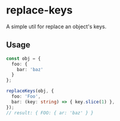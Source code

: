 # replace-keys

A simple util for replace an object's keys.

## Usage

```typescript
const obj = {
  foo: {
    bar: 'baz'
  }
};

replaceKeys(obj, {
  foo: 'Foo',
  bar: (key: string) => { key.slice(1) },
});
// result: { FOO: { ar: 'baz' } }
```

